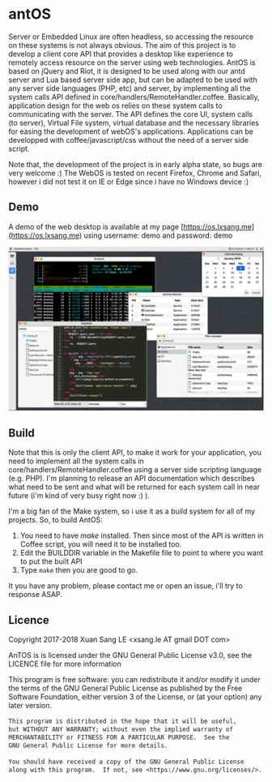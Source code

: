 # antOS
Server or Embedded Linux are often headless, so accessing the resource on these systems is not always obvious. The aim of this project is to develop a client core API that provides a desktop like experience  to remotely access resource on the server  using web technologies. AntOS is based on jQuery and Riot, it is designed to be used along with our antd server and Lua based server side app, but can be adapted to be used with any server side languages (PHP, etc) and server, by implementing all the system calls API defined in core/handlers/RemoteHandler.coffee. Basically, application design for the web os relies on these system calls to communicating with the server.  The API defines the core UI, system calls (to server), Virtual File system, virtual database and the necessary libraries for easing the development of webOS's applications. Applications can be developped with coffee/javascript/css without the need of a server side script.

Note that, the development of the project is in early alpha state, so bugs are very welcome :)
The WebOS is tested on recent Firefox, Chrome and Safari, however i did not test it on IE or Edge since i have no Windows device :)

## Demo
A demo of the web desktop is available at my page  [https://os.lxsang.me](https://os.lxsang.me) using username: demo and password: demo

![Screenshot](screenshot.png "Screenshot")
 
## Build

Note that this is only the client API, to make it work for your application, you need to implement all the system calls in core/handlers/RemoteHandler.coffee using a server side scripting language (e.g. PHP). I'm planning to release an API documentation which describes what need to be sent and what will be returned for each system call in near future (i'm kind of very busy right now :) ).

I'm a big fan of the Make system, so i use it as a build system for all of my projects. So, to build AntOS:
1. You need to have *make* installed. Then since most of the API is written in Coffee script, you will need it to be installed too.
2. Edit the BUILDDIR variable in the Makefile file to point to where you want to put the built API
3. Type `make` then you are good to go.

It you have any problem, please contact me or open an issue, i'll try to response ASAP.

## Licence

Copyright 2017-2018 Xuan Sang LE <xsang.le AT gmail DOT com>

AnTOS is is licensed under the GNU General Public License v3.0, see the LICENCE file for more information

 This program is free software: you can redistribute it and/or modify
    it under the terms of the GNU General Public License as published by
    the Free Software Foundation, either version 3 of the License, or
    (at your option) any later version.

    This program is distributed in the hope that it will be useful,
    but WITHOUT ANY WARRANTY; without even the implied warranty of
    MERCHANTABILITY or FITNESS FOR A PARTICULAR PURPOSE.  See the
    GNU General Public License for more details.

    You should have received a copy of the GNU General Public License
    along with this program.  If not, see <https://www.gnu.org/licenses/>.

